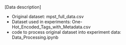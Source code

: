 [Data description]

- Original dataset: mpst_full_data.csv
- Dataset used in experiments: One-Hot_Encoded_Tags_with_Metadata.csv
- code to process original dataset into experiment data: Data_Processing.ipynb
